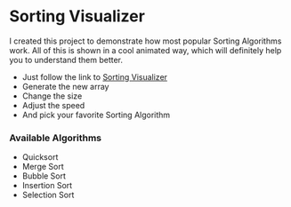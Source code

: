 # Sorting Visualizer

I created this project to demonstrate how most popular Sorting Algorithms work. All of this is shown in a cool animated way, which will definitely help you to understand them better.

 - Just follow the link to [Sorting Visualizer](https://gogi22.github.io/SortVisualizer/)
 - Generate the new array
 - Change the size
 - Adjust the speed
 - And pick your favorite Sorting Algorithm

### Available Algorithms

 - Quicksort
 - Merge Sort
 - Bubble Sort
 - Insertion Sort
 - Selection Sort

